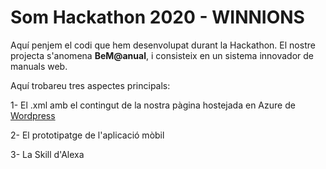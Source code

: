 # Som Hackathon 2020 - WINNIONS


Aquí penjem el codi que hem desenvolupat durant la Hackathon.
El nostre projecta s'anomena **BeM@anual**, i consisteix en un sistema innovador de manuals web.

Aquí trobareu tres aspectes principals:

1- El .xml amb el contingut de la nostra pàgina hostejada en Azure de [Wordpress](https://winnions.azurewebsites.net/)

2- El prototipatge de l'aplicació mòbil

3- La Skill d'Alexa
